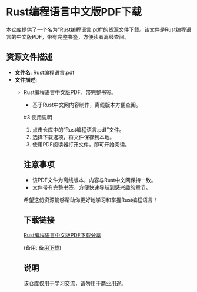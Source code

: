 # Rust编程语言中文版PDF下载

本仓库提供了一个名为“Rust编程语言.pdf”的资源文件下载。该文件是Rust编程语言的中文版PDF，带有完整书签，方便读者离线查阅。

## 资源文件描述

- **文件名**: Rust编程语言.pdf
- **文件描述**: 
  - Rust编程语言中文版PDF，带完整书签。
    - 基于Rust中文网内容制作，离线版本方便查阅。

    #3 使用说明

    1. 点击仓库中的“Rust编程语言.pdf”文件。
    2. 选择下载选项，将文件保存到本地。
    3. 使用PDF阅读器打开文件，即可开始阅读。

    ## 注意事项

    - 该PDF文件为离线版本，内容与Rust中文网保持一致。
    - 文件带有完整书签，方便快速导航到感兴趣的章节。

    希望这份资源能够帮助你更好地学习和掌握Rust编程语言！

    ## 下载链接
    [Rust编程语言中文版PDF下载分享](https://pan.quark.cn/s/561362463c1a) 

    (备用: [备用下载](https://pan.baidu.com/s/1MJ7otW8Csg-yzDgNpII0ZQ?pwd=439j))

    ## 说明

    该仓库仅用于学习交流，请勿用于商业用途。
